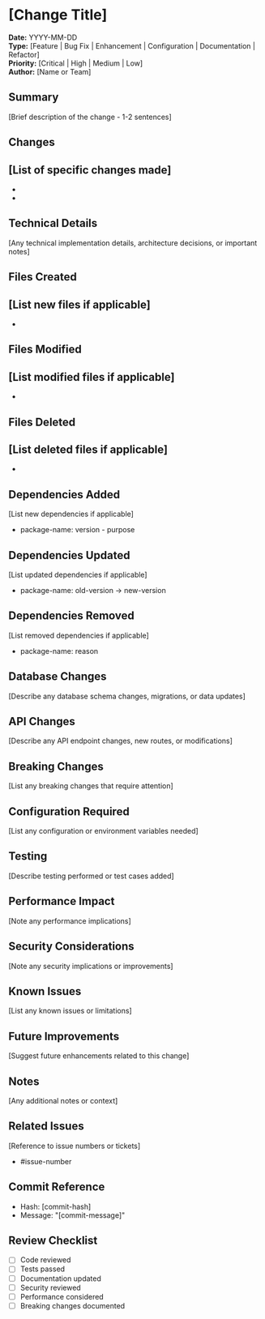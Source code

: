 # [Change Title]
**Date:** YYYY-MM-DD  
**Type:** [Feature | Bug Fix | Enhancement | Configuration | Documentation | Refactor]  
**Priority:** [Critical | High | Medium | Low]  
**Author:** [Name or Team]  

## Summary
[Brief description of the change - 1-2 sentences]

## Changes
[List of specific changes made]
- 
- 
- 

## Technical Details
[Any technical implementation details, architecture decisions, or important notes]

## Files Created
[List new files if applicable]
- 
- 

## Files Modified
[List modified files if applicable]
- 
- 

## Files Deleted
[List deleted files if applicable]
- 
- 

## Dependencies Added
[List new dependencies if applicable]
- package-name: version - purpose

## Dependencies Updated
[List updated dependencies if applicable]
- package-name: old-version -> new-version

## Dependencies Removed
[List removed dependencies if applicable]
- package-name: reason

## Database Changes
[Describe any database schema changes, migrations, or data updates]

## API Changes
[Describe any API endpoint changes, new routes, or modifications]

## Breaking Changes
[List any breaking changes that require attention]

## Configuration Required
[List any configuration or environment variables needed]

## Testing
[Describe testing performed or test cases added]

## Performance Impact
[Note any performance implications]

## Security Considerations
[Note any security implications or improvements]

## Known Issues
[List any known issues or limitations]

## Future Improvements
[Suggest future enhancements related to this change]

## Notes
[Any additional notes or context]

## Related Issues
[Reference to issue numbers or tickets]
- #issue-number

## Commit Reference
- Hash: [commit-hash]
- Message: "[commit-message]"

## Review Checklist
- [ ] Code reviewed
- [ ] Tests passed
- [ ] Documentation updated
- [ ] Security reviewed
- [ ] Performance considered
- [ ] Breaking changes documented